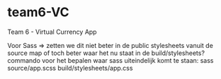 # team6-VC
Team 6 - Virtual Currency App

Voor Sass => zetten we dit niet beter in de public stylesheets vanuit de source map of toch beter waar het nu staat in de build/stylesheets?
commando voor het bepalen waar sass uiteindelijk komt te staan: sass source/app.scss build/stylesheets/app.css
